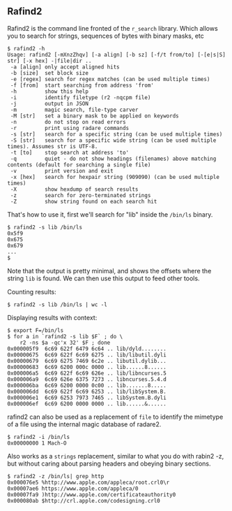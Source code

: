 ## Rafind2

Rafind2 is the command line fronted of the `r_search` library. Which allows you to search for strings, sequences of bytes with binary masks, etc

```
$ rafind2 -h
Usage: rafind2 [-mXnzZhqv] [-a align] [-b sz] [-f/t from/to] [-[e|s|S] str] [-x hex] -|file|dir ..
 -a [align] only accept aligned hits
 -b [size]  set block size
 -e [regex] search for regex matches (can be used multiple times)
 -f [from]  start searching from address 'from'
 -h         show this help
 -i         identify filetype (r2 -nqcpm file)
 -j         output in JSON
 -m         magic search, file-type carver
 -M [str]   set a binary mask to be applied on keywords
 -n         do not stop on read errors
 -r         print using radare commands
 -s [str]   search for a specific string (can be used multiple times)
 -S [str]   search for a specific wide string (can be used multiple times). Assumes str is UTF-8.
 -t [to]    stop search at address 'to'
 -q         quiet - do not show headings (filenames) above matching contents (default for searching a single file)
 -v         print version and exit
 -x [hex]   search for hexpair string (909090) (can be used multiple times)
 -X         show hexdump of search results
 -z         search for zero-terminated strings
 -Z         show string found on each search hit
```

That's how to use it, first we'll search for "lib" inside the `/bin/ls` binary.
```
$ rafind2 -s lib /bin/ls
0x5f9
0x675
0x679
...
$
```
Note that the output is pretty minimal, and shows the offsets where the string `lib` is found. We can then use this output to feed other tools.

Counting results:

```
$ rafind2 -s lib /bin/ls | wc -l
```

Displaying results with context:

```
$ export F=/bin/ls
$ for a in `rafind2 -s lib $F` ; do \
    r2 -ns $a -qc'x 32' $F ; done
0x000005f9  6c69 622f 6479 6c64 .. lib/dyld........
0x00000675  6c69 622f 6c69 6275 .. lib/libutil.dyli
0x00000679  6c69 6275 7469 6c2e .. libutil.dylib...
0x00000683  6c69 6200 000c 0000 .. lib......8......
0x000006a5  6c69 622f 6c69 626e .. lib/libncurses.5
0x000006a9  6c69 626e 6375 7273 .. libncurses.5.4.d
0x000006ba  6c69 6200 0000 0c00 .. lib.......8.....
0x000006dd  6c69 622f 6c69 6253 .. lib/libSystem.B.
0x000006e1  6c69 6253 7973 7465 .. libSystem.B.dyli
0x000006ef  6c69 6200 0000 0000 .. lib......&......
```

rafind2 can also be used as a replacement of `file` to identify the mimetype of a file using the internal magic database of radare2.

```
$ rafind2 -i /bin/ls
0x00000000 1 Mach-O
```

Also works as a `strings` replacement, similar to what you do with rabin2 -z, but without caring about parsing headers and obeying binary sections.

```
$ rafind2 -z /bin/ls| grep http
0x000076e5 %http://www.apple.com/appleca/root.crl0\r
0x00007ae6 https://www.apple.com/appleca/0
0x00007fa9 )http://www.apple.com/certificateauthority0
0x000080ab $http://crl.apple.com/codesigning.crl0
```
